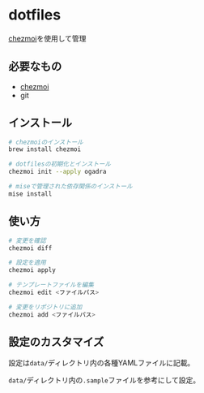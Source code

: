 # dotfiles

[chezmoi](https://www.chezmoi.io/)を使用して管理

## 必要なもの

- [chezmoi](https://www.chezmoi.io/)
- git

## インストール

```bash
# chezmoiのインストール
brew install chezmoi

# dotfilesの初期化とインストール
chezmoi init --apply ogadra

# miseで管理された依存関係のインストール
mise install
```

## 使い方

```bash
# 変更を確認
chezmoi diff

# 設定を適用
chezmoi apply

# テンプレートファイルを編集
chezmoi edit <ファイルパス>

# 変更をリポジトリに追加
chezmoi add <ファイルパス>
```

## 設定のカスタマイズ

設定は`data/`ディレクトリ内の各種YAMLファイルに記載。

`data/`ディレクトリ内の`.sample`ファイルを参考にして設定。
